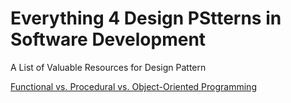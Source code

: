 # Everything 4 Design PStterns in Software Development
A List of Valuable Resources for Design Pattern

[Functional vs. Procedural vs. Object-Oriented Programming](https://scoutapm.com/blog/functional-vs-procedural-vs-oop?utm_source=facebook&utm_medium=social&utm_campaign=blog_03_04_21&utm_content=fp_v_pp_v_oop)

